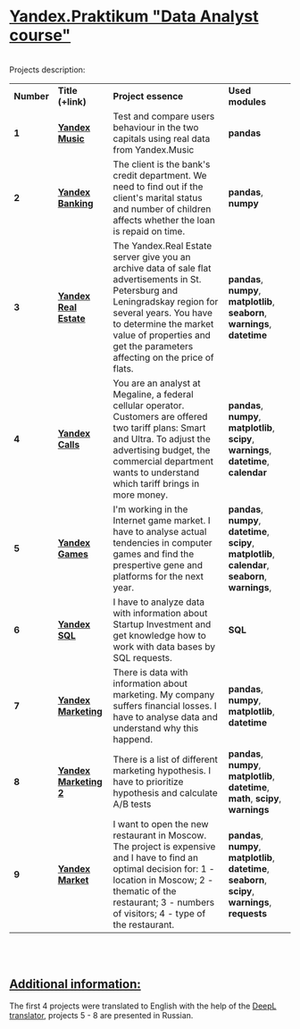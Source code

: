 
# <a href="https://praktikum.yandex.ru/data-analyst/" target="_blank"><b>Yandex.Praktikum "Data Analyst course"</b></a>

<br/>
Projects description:
<table>
<tr>
<td><b>Number</b></td>
<td><b>Title (+link)</b></td>
<td><b>Project essence</b></td>
<td><b>Used modules</b></td>
<tr>
<td><b>1</b></td>
<td><a href="https://github.com/EvgenyChur/Project_Yandex/blob/main/Project_1.ipynb" target="_blank"><b>Yandex Music</b></a></td>
<td>Test and compare users behaviour in the two capitals using real data from Yandex.Music </td>
<td><b>pandas</b></td>
<tr>
<td><b>2</b></td>
<td><a href="https://github.com/EvgenyChur/Project_Yandex/blob/main/Project_2.ipynb" target="_blank"><b>Yandex Banking</b></a></td>
<td>The client is the bank's credit department. We need to find out if the client's marital status and number of children affects whether the loan is repaid on time.</td>
<td><b>pandas</b>, <b>numpy</b></td>
<tr>
<td><b>3</b></td>
<td><a href="https://github.com/EvgenyChur/Project_Yandex/blob/main/Project_3.ipynb" target="_blank"><b>Yandex Real Estate</b></a></td>
<td>The Yandex.Real Estate server give you an archive data of sale flat advertisements in St. Petersburg and Leningradskay region for several years. You have to determine the market value of properties and get the parameters affecting on the price of flats. </td>
<td><b>pandas</b>, <b>numpy</b>, <b>matplotlib</b>, <b>seaborn</b>, <b>warnings</b>, <b>datetime</b></td>
<tr>  
 <td><b>4</b></td>
<td><a href="https://github.com/EvgenyChur/Project_Yandex/blob/main/Project_4.ipynb" target="_blank"><b>Yandex Calls</b></a></td>
<td>You are an analyst at Megaline, a federal cellular operator. Customers are offered two tariff plans: Smart and Ultra. To adjust the advertising budget, the commercial department wants to understand which tariff brings in more money.</td>
<td><b>pandas</b>, <b>numpy</b>, <b>matplotlib</b>, <b>scipy</b>, <b>warnings</b>, <b>datetime</b>, <b>calendar</b></td>
<tr>
<td><b>5</b></td>
<td><a href="https://github.com/EvgenyChur/Project_Yandex/blob/main/Project_5.ipynb" target="_blank"><b>Yandex Games</b></a></td>
<td>I'm working in the Internet game market. I have to analyse actual tendencies in computer games and find the prespertive gene and platforms for the next year.</td>
<td><b>pandas</b>, <b>numpy</b>, <b>datetime</b>, <b>scipy</b>, <b>matplotlib</b>, <b>calendar</b>, <b>seaborn</b>, <b>warnings</b>, </td>
<tr>  
<td><b>6</b></td>
<td><a href="https://github.com/EvgenyChur/Project_Yandex/blob/main/Project_6.ipynb" target="_blank"><b>Yandex SQL</b></a></td>
<td>I have to analyze data with information about Startup Investment and get knowledge how to work with data bases by SQL requests.</td>
<td><b>SQL</b></td>  
<tr>
<td><b>7</b></td>
<td><a href="https://github.com/EvgenyChur/Project_Yandex/blob/main/Project_7.ipynb" target="_blank"><b>Yandex Marketing </b></a></td>
<td>There is data with information about marketing. My company suffers financial losses. I have to analyse data and understand why this happend.</td>
<td><b>pandas</b>, <b>numpy</b>, <b>matplotlib</b>, <b>datetime</b></td>
<tr>
<td><b>8</b></td>
<td><a href="https://github.com/EvgenyChur/Project_Yandex/blob/main/Project_8.ipynb" target="_blank"><b>Yandex Marketing 2 </b></a></td>
<td>There is a list of different marketing hypothesis. I have to prioritize hypothesis and calculate A/B tests </td>
<td><b>pandas</b>, <b>numpy</b>, <b>matplotlib</b>, <b>datetime</b>, <b>math</b>, <b>scipy</b>, <b>warnings</b></td>
<tr>
<td><b>9</b></td>
<td><a href="https://github.com/EvgenyChur/Project_Yandex/blob/main/Project_9.ipynb" target="_blank"><b>Yandex Market</b></a></td>
<td>I want to open the new restaurant in Moscow. The project is expensive and I have to find an optimal decision for: 1 - location in Moscow; 2 - thematic of the restaurant; 3 - numbers of visitors; 4 - type of the restaurant. </td>
<td><b>pandas</b>, <b>numpy</b>, <b>matplotlib</b>, <b>datetime</b>, <b>seaborn</b>, <b>scipy</b>, <b>warnings</b>, <b>requests</b></td>  
</table>
<br/><br/>


## <a href="https://praktikum.yandex.ru/data-analyst/" target="_blank"><b>Additional information:</b></a>

The first 4 projects were translated to English with the help of the [DeepL translator][1], projects 5 - 8 are presented in Russian.


[1]: https://www.deepl.com/translator
